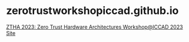 # zerotrustworkshopiccad.github.io
<a href="https://zerotrustworkshopiccad.github.io">ZTHA 2023: Zero Trust Hardware Architectures Workshop@ICCAD 2023 Site</a>
